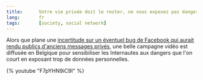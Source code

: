 ```yaml
---
title:      Votre vie privée doit le rester, ne vous exposez pas dangereusement
lang:       fr
tags:       [society, social network]
---
```


Alors que plane une [incertitude sur un éventuel bug de Facebook qui aurait rendu publics d'anciens messages privés](http://rezonances.blog.lemonde.fr/2012/09/25/facebook-bug-fail-messages-post-public-vie-privee/), une belle campagne vidéo est diffusée en Belgique pour sensibiliser les Internautes aux dangers que l'on court en exposant trop de données personnelles.

{% youtube "F7pYHN9iC9I" %}
